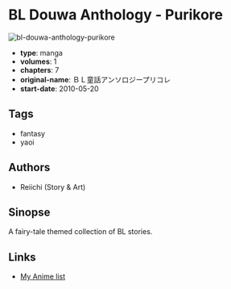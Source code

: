 # BL Douwa Anthology - Purikore

![bl-douwa-anthology-purikore](https://cdn.myanimelist.net/images/manga/3/32767.jpg)

-   **type**: manga
-   **volumes**: 1
-   **chapters**: 7
-   **original-name**: ＢＬ童話アンソロジープリコレ
-   **start-date**: 2010-05-20

## Tags

-   fantasy
-   yaoi

## Authors

-   Reiichi (Story & Art)

## Sinopse

A fairy-tale themed collection of BL stories.

## Links

-   [My Anime list](https://myanimelist.net/manga/20600/BL_Douwa_Anthology_-_Purikore)
